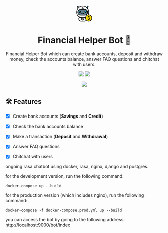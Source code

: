 <p align="center"><img src="./images/bot.png" width="10%"></p>
<h1 align="center">Financial Helper Bot 💬</h1>
<p align="center">Financial Helper Bot which can create bank accounts,
 deposit and withdraw money, check the accounts balance, answer FAQ questions and chitchat with users.</p>
<p align="center">
  <img src="https://img.shields.io/pypi/pyversions/rasa">
  <img src="https://img.shields.io/badge/rasa-3.2.2-yellowgreen">
</p>

<p align="center">
    <img src="https://img.shields.io/github/repo-size/achrafaourik/chatbot_rasa">
</p>

 ## 🛠 Features
- [x] Create bank accounts (**Savings** and **Credit**)
- [x] Check the bank accounts balance
- [x] Make a transaction (**Deposit** and **Withdrawal**)
- [x] Answer FAQ questions
- [x] Chitchat with users


ongoing rasa chatbot using docker, rasa, nginx, django and postgres.

for the development version, run the following command:

```
docker-compose up --build
```

for the production version (which includes nginx), run the following command:

```
docker-compose -f docker-compose.prod.yml up --build
```

you can access the bot by going to the following address: http://localhost:9000/bot/index

